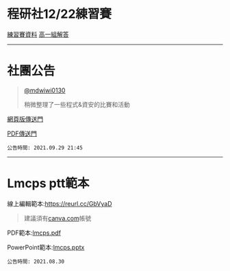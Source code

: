# 程研社12/22練習賽
[練習賽資料](https://github.com/lmshlmcps4th/Bulletin-Board/releases/tag/LMSH12.22)
[高一組解答](https://hackmd.io/@Lmcps/SyaZ5oesK)

---
# 社團公告
>[@mdwiwi0130](https://github.com/mdwiwi0130)
>
>稍微整理了一些程式&資安的比賽和活動

[網頁版傳送門](https://reurl.cc/gz013Q)

[PDF傳送門](https://reurl.cc/kLEdVx)
```
公告時間: 2021.09.29 21:45
```
---
# Lmcps ptt範本
線上編輯範本:https://reurl.cc/GbVyaD
> 建議須有[canva.com](https://www.canva.com/join/gbq-prr-ttx)帳號

 PDF範本:[lmcps.pdf](https://github.com/lmshlmcps4th/Bulletin-Board/files/7149005/lmcps.pdf)
 
 PowerPoint範本:[lmcps.pptx](https://github.com/lmshlmcps4th/Bulletin-Board/files/7149006/lmcps.pptx)
```
公告時間: 2021.08.30
```
